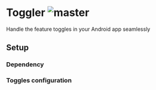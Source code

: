 # Toggler  ![master](https://github.com/ponsuyambu/Toggler/workflows/master/badge.svg?branch=master)

Handle the feature toggles in your Android app seamlessly

## Setup

### Dependency

### Toggles configuration
